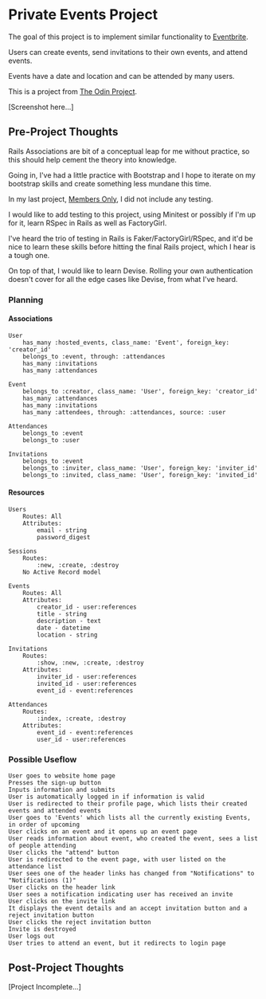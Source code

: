 # Private Events Project

The goal of this project is to implement similar functionality to [Eventbrite](https://www.eventbrite.com).

Users can create events, send invitations to their own events, and attend events.

Events have a date and location and can be attended by many users.

This is a project from [The Odin Project](https://www.theodinproject.com/courses/ruby-on-rails/lessons/associations).

[Screenshot here...]

## Pre-Project Thoughts

Rails Associations are bit of a conceptual leap for me without practice, so this should help cement the theory into knowledge.

Going in, I've had a little practice with Bootstrap and I hope to iterate on my bootstrap skills and create something less mundane this time.

In my last project, [Members Only](https://github.com/JonathanYiv/members-only), I did not include any testing.

I would like to add testing to this project, using Minitest or possibly if I'm up for it, learn RSpec in Rails as well as FactoryGirl.

I've heard the trio of testing in Rails is Faker/FactoryGirl/RSpec, and it'd be nice to learn these skills before hitting the final Rails project, which I hear is a tough one.

On top of that, I would like to learn Devise. Rolling your own authentication doesn't cover for all the edge cases like Devise, from what I've heard.

### Planning

#### Associations

```
User
	has_many :hosted_events, class_name: 'Event', foreign_key: 'creator_id'
	belongs_to :event, through: :attendances
	has_many :invitations
	has_many :attendances

Event
	belongs_to :creator, class_name: 'User', foreign_key: 'creator_id'
	has_many :attendances
	has_many :invitations
	has_many :attendees, through: :attendances, source: :user

Attendances
	belongs_to :event
	belongs_to :user

Invitations
	belongs_to :event
	belongs_to :inviter, class_name: 'User', foreign_key: 'inviter_id' 
	belongs_to :invited, class_name: 'User', foreign_key: 'invited_id'
```

#### Resources

```
Users
	Routes: All
	Attributes:
		email - string
		password_digest

Sessions
	Routes:
		:new, :create, :destroy
	No Active Record model

Events
	Routes: All
	Attributes:
		creator_id - user:references
		title - string
		description - text
		date - datetime
		location - string

Invitations
	Routes:
		:show, :new, :create, :destroy
	Attributes:
		inviter_id - user:references
		invited_id - user:references
		event_id - event:references

Attendances
	Routes:
		:index, :create, :destroy
	Attributes:
		event_id - event:references
		user_id - user:references
```

### Possible Useflow

```
User goes to website home page
Presses the sign-up button
Inputs information and submits
User is automatically logged in if information is valid
User is redirected to their profile page, which lists their created events and attended events
User goes to 'Events' which lists all the currently existing Events, in order of upcoming
User clicks on an event and it opens up an event page
User reads information about event, who created the event, sees a list of people attending
User clicks the "attend" button
User is redirected to the event page, with user listed on the attendance list
User sees one of the header links has changed from "Notifications" to "Notifications (1)"
User clicks on the header link
User sees a notification indicating user has received an invite
User clicks on the invite link
It displays the event details and an accept invitation button and a reject invitation button
User clicks the reject invitation button
Invite is destroyed
User logs out
User tries to attend an event, but it redirects to login page
```

## Post-Project Thoughts

[Project Incomplete...]